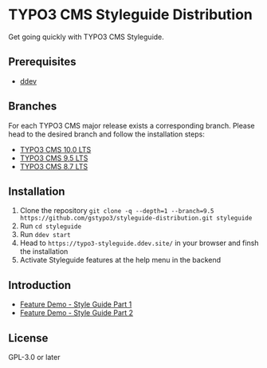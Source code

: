 # TYPO3 CMS Styleguide Distribution

Get going quickly with TYPO3 CMS Styleguide.

## Prerequisites

* [ddev](https://ddev.readthedocs.io/en/stable/#installation)

## Branches

For each TYPO3 CMS major release exists a corresponding branch. Please head to the desired branch and follow the installation steps:

* [TYPO3 CMS 10.0 LTS](https://github.com/gstypo3/styleguide-distribution)
* [TYPO3 CMS 9.5 LTS](https://github.com/gstypo3/styleguide-distribution/tree/9.5)
* [TYPO3 CMS 8.7 LTS](https://github.com/gstypo3/styleguide-distribution/tree/8.7)

## Installation

1. Clone the repository `git clone -q --depth=1 --branch=9.5 https://github.com/gstypo3/styleguide-distribution.git styleguide`
1. Run `cd styleguide`
1. Run `ddev start`
1. Head to `https://typo3-styleguide.ddev.site/` in your browser and finsh the installation
1. Activate Styleguide features at the help menu in the backend

## Introduction

* [Feature Demo - Style Guide Part 1](https://youtu.be/AeG0s54MHGE)
* [Feature Demo - Style Guide Part 2](https://youtu.be/OG6YZwlHEjU)

## License

GPL-3.0 or later
